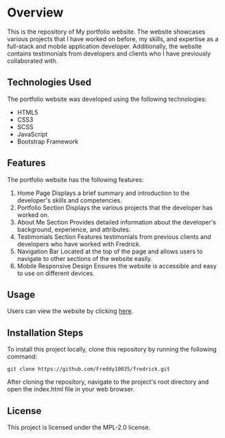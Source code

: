 # Overview
This is the repository of My portfolio website. The website showcases various projects that I have worked on before, my skills, and expertise as a full-stack and mobile application developer. Additionally, the website contains testimonials from developers and clients who I have previously collaborated with.

## Technologies Used
The portfolio website was developed using the following technologies:

- HTML5
- CSS3
- SCSS
- JavaScript
- Bootstrap Framework

## Features
The portfolio website has the following features:

1. Home Page 
Displays a brief summary and introduction to the developer's skills and competencies.
2. Portfolio Section 
Displays the various projects that the developer has worked on.
3. About Me Section 
Provides detailed information about the developer's background, experience, and attributes.
4. Testimonials Section 
Features testimonials from previous clients and developers who have worked with Fredrick.
5. Navigation Bar 
Located at the top of the page and allows users to navigate to other sections of the website easily.
6. Mobile Responsive Design 
Ensures the website is accessible and easy to use on different devices.

## Usage
Users can view the website by clicking [here](https://fredrick-ochieng.netlify.app).

## Installation Steps
To install this project locally, clone this repository by running the following command:

    git clone https://github.com/Freddy10035/fredrick.git

After cloning the repository, navigate to the project's root directory and open the index.html file in your web browser.

## License
This project is licensed under the MPL-2.0 license.